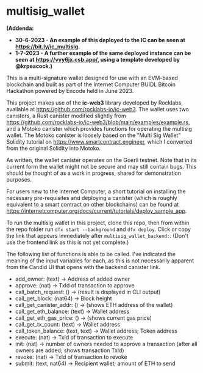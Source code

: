 # multisig_wallet

**(Addenda:**
- **30-6-2023 - An example of this deployed to the IC can be seen at https://bit.ly/ic_multisig.**
- **1-7-2023 - A further example of the same deployed instance can be seen at https://vvy6jx.csb.app/, using a template developed by @krpeacock.)**


This is a multi-signature wallet designed for use with an EVM-based blockchain and built as part of the Internet Computer BUIDL Bitcoin Hackathon powered by Encode held in June 2023.

This project makes use of the **ic-web3** library developed by Rocklabs, available at https://github.com/rocklabs-io/ic-web3. The wallet uses two canisters, a Rust canister modified slightly from https://github.com/rocklabs-io/ic-web3/blob/main/examples/example.rs, and a Motoko canister which provides functions for operating the multisig wallet. The Motoko canister is loosely based on the "Multi Sig Wallet" Solidity tutorial on https://www.smartcontract.engineer, which I converted from the original Solidity into Motoko.

As written, the wallet canister operates on the Goerli testnet. Note that in its current form the wallet might not be secure and may still contain bugs. This should be thought of as a work in progress, shared for demonstration purposes.

For users new to the Internet Computer, a short tutorial on installing the necessary pre-requisites and deploying a canister (which is roughly equivalent to a smart contract on other blockchains) can be found at https://internetcomputer.org/docs/current/tutorials/deploy_sample_app.

To run the multisig wallet in this project, clone this repo, then from within the repo folder run `dfx start --background` and `dfx deploy`. Click or copy the link that appears immediately after `multisig_wallet_backend:`. (Don't use the frontend link as this is not yet complete.)

The following list of functions is able to be called. I've indicated the meaning of the input variables for each, as this is not necessarily apparent from the Candid UI that opens with the backend canister link.

- add_owner: (text) → Address of added owner
- approve: (nat) → TxId of transaction to approve
- call_batch_request: () → (result is displayed in CLI output)
- call_get_block: (nat64) → Block height
- call_get_canister_addr: () → (shows ETH address of the wallet)
- call_get_eth_balance: (text) → Wallet address
- call_get_eth_gas_price: () → (shows current gas price)
- call_get_tx_count: (text) → Wallet address
- call_token_balance: (text, text) → Wallet address; Token address
- execute: (nat) → TxId of transaction to execute
- init: (nat) → number of owners needed to approve a transaction (after all owners are added; shows transaction TxId)
- revoke: (nat) → TxId of transaction to revoke
- submit: (text, nat64) → Recipient wallet; amount of ETH to send
